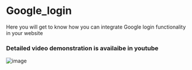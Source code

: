 # Google_login
Here you will get to know how you can integrate Google login functionality in your website

### Detailed video demonstration is availaibe in youtube
![image](https://user-images.githubusercontent.com/120903253/213919631-99827810-a974-493d-84a4-d6893b590fa5.jpg)


